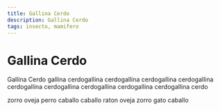 ```yaml
---
title: Gallina Cerdo
description: Gallina Cerdo
tags: insecto, mamifero
---
```


# Gallina Cerdo

Gallina Cerdo gallina cerdogallina cerdogallina cerdogallina cerdogallina cerdogallina cerdogallina cerdogallina cerdogallina cerdogallina cerdo

zorro oveja perro caballo caballo raton oveja zorro gato caballo